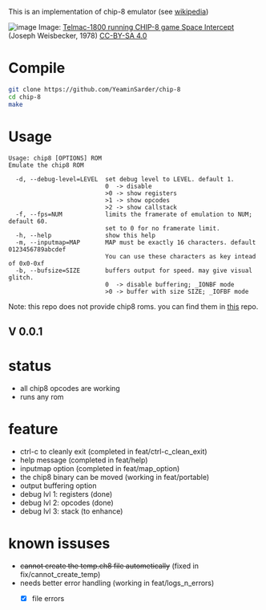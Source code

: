 This is an implementation of chip-8 emulator (see [wikipedia](https://en.m.wikipedia.org/wiki/CHIP-8))

![image](https://upload.wikimedia.org/wikipedia/commons/thumb/5/54/Space_intercept.png/960px-Space_intercept.png)
Image: [Telmac-1800 running CHIP-8 game Space Intercept](https://commons.m.wikimedia.org/wiki/File:Space_intercept.png
) (Joseph Weisbecker, 1978) [CC-BY-SA 4.0](https://creativecommons.org/licenses/by-sa/4.0/deed.en)

# Compile
```bash
git clone https://github.com/YeaminSarder/chip-8
cd chip-8
make
```

# Usage
```
Usage: chip8 [OPTIONS] ROM
Emulate the chip8 ROM

  -d, --debug-level=LEVEL  set debug level to LEVEL. default 1.
                           0  -> disable
                           >0 -> show registers
                           >1 -> show opcodes
                           >2 -> show callstack
  -f, --fps=NUM            limits the framerate of emulation to NUM; default 60.
                           set to 0 for no framerate limit.
  -h, --help               show this help
  -m, --inputmap=MAP       MAP must be exactly 16 characters. default 0123456789abcdef
                           You can use these characters as key intead of 0x0-0xf
  -b, --bufsize=SIZE       buffers output for speed. may give visual glitch.
                           0  -> disable buffering; _IONBF mode
                           >0 -> buffer with size SIZE; _IOFBF mode
```

Note: this repo does not provide chip8 roms. you can find them in [this](https://github.com/kripod/chip8-roms) repo.

## V 0.0.1
# status
* all chip8 opcodes are working
* runs any rom

# feature
* ctrl-c to cleanly exit (completed in feat/ctrl-c_clean_exit)
* help message (completed in feat/help)
* inputmap option (completed in feat/map_option)
* the chip8 binary can be moved (working in feat/portable)
* output buffering option
* debug lvl 1: registers (done)
* debug lvl 2: opcodes (done)
* debug lvl 3: stack (to enhance)

# known issuses
* ~~cannot create the temp.ch8 file autometically~~ (fixed in fix/cannot_create_temp) 
* needs better error handling (working in feat/logs_n_errors)
  * [X] file errors



